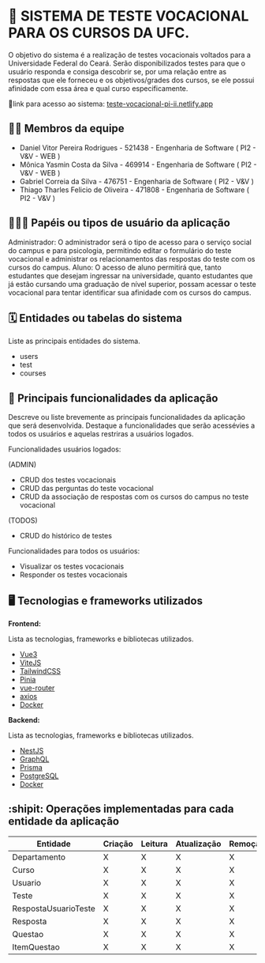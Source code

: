 # :checkered_flag: SISTEMA DE TESTE VOCACIONAL PARA OS CURSOS DA UFC.

O objetivo do sistema é a realização de testes vocacionais voltados para a Universidade Federal do Ceará. Serão disponibilizados testes para que o usuário responda e consiga descobrir se, por uma relação entre as respostas que ele forneceu e os objetivos/grades dos cursos, se ele possui afinidade com essa área e qual curso especificamente. 

🌟link para acesso ao sistema: [teste-vocacional-pi-ii.netlify.app](https://teste-vocacional-pi-ii.netlify.app/)

## :technologist: Membros da equipe

- Daniel Vitor Pereira Rodrigues - 521438 - Engenharia de Software ( PI2 - V&V - WEB )
- Mônica Yasmin Costa da Silva - 469914 - Engenharia de Software ( PI2 - V&V - WEB )
- Gabriel Correia da Silva - 476751  - Engenharia de Software ( PI2 - V&V )
- Thiago Tharles Felicio de Oliveira - 471808 - Engenharia de Software ( PI2 - V&V )

## :people_holding_hands: Papéis ou tipos de usuário da aplicação

Administrador: O administrador será o tipo de acesso para o serviço social do campus e para psicologia, permitindo editar o formulário do teste vocacional e administrar os relacionamentos das respostas do teste com os cursos do campus.
Aluno: O acesso de aluno permitirá que, tanto estudantes que desejam ingressar na universidade, quanto estudantes que já estão cursando uma graduação de nível superior, possam acessar o teste vocacional para tentar identificar sua afinidade com os cursos do campus.

## :spiral_calendar: Entidades ou tabelas do sistema

Liste as principais entidades do sistema.

- users
- test
- courses

## :triangular_flag_on_post:	 Principais funcionalidades da aplicação

Descreve ou liste brevemente as principais funcionalidades da aplicação que será desenvolvida. Destaque a funcionalidades que serão acessévies a todos os usuários e aquelas restriras a usuários logados.

Funcionalidades usuários logados:

(ADMIN)
- CRUD dos testes vocacionais
- CRUD das perguntas do teste vocacional
- CRUD da associação de respostas com os cursos do campus no teste vocacional

(TODOS)
- CRUD do histórico de testes

Funcionalidades para todos os usuários:
 - Visualizar os testes vocacionais
 - Responder os testes vocacionais

## :desktop_computer: Tecnologias e frameworks utilizados

**Frontend:**

Lista as tecnologias, frameworks e bibliotecas utilizados.
- [Vue3](https://vuejs.org/)
- [ViteJS](https://vitejs.dev/)
- [TailwindCSS](https://tailwindcss.com/)
- [Pinia](https://pinia.vuejs.org/)
- [vue-router](https://router.vuejs.org/)
- [axios](https://axios-http.com/ptbr/)
- [Docker](https://www.docker.com/)

**Backend:**

Lista as tecnologias, frameworks e bibliotecas utilizados.
- [NestJS](https://nestjs.com/)
- [GraphQL](https://graphql.org/)
- [Prisma](https://www.prisma.io/nestjs)
- [PostgreSQL](https://www.postgresql.org/)
- [Docker](https://www.docker.com/)

## :shipit: Operações implementadas para cada entidade da aplicação


| Entidade| Criação | Leitura | Atualização | Remoção |
| --- | --- | --- | --- | --- |
|Departamento| X |  X  | X | X |
|Curso | X |  X  | X | X |
|Usuario | X |  X  | X | X |
|Teste | X |  X  | X | X |
|RespostaUsuarioTeste | X |  X  | X | X |
|Resposta | X |  X  | X | X |
|Questao | X |  X  | X | X |
|ItemQuestao| X |  X  | X | X |

